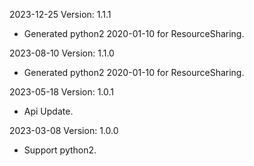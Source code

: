 2023-12-25 Version: 1.1.1
- Generated python2 2020-01-10 for ResourceSharing.

2023-08-10 Version: 1.1.0
- Generated python2 2020-01-10 for ResourceSharing.

2023-05-18 Version: 1.0.1
- Api Update.

2023-03-08 Version: 1.0.0
- Support python2.

